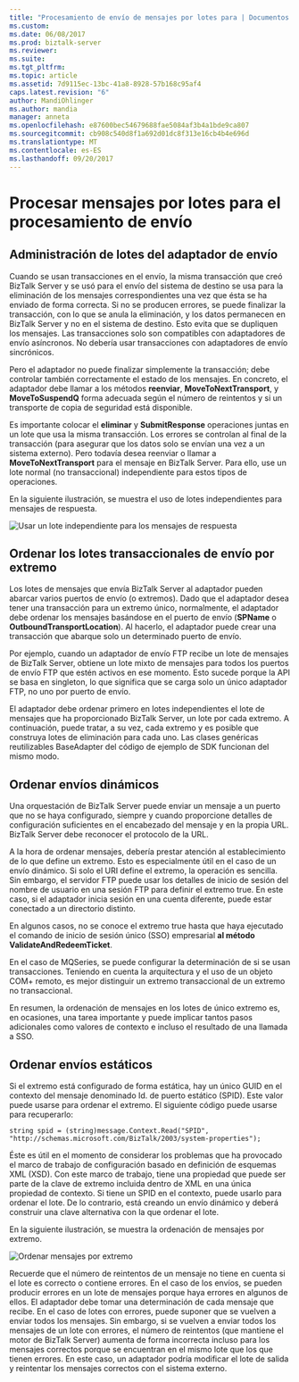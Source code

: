 ```yaml
---
title: "Procesamiento de envío de mensajes por lotes para | Documentos de Microsoft"
ms.custom: 
ms.date: 06/08/2017
ms.prod: biztalk-server
ms.reviewer: 
ms.suite: 
ms.tgt_pltfrm: 
ms.topic: article
ms.assetid: 7d9115ec-13bc-41a8-8928-57b168c95af4
caps.latest.revision: "6"
author: MandiOhlinger
ms.author: mandia
manager: anneta
ms.openlocfilehash: e87600bec54679688fae5084af3b4a1bde9ca807
ms.sourcegitcommit: cb908c540d8f1a692d01dc8f313e16cb4b4e696d
ms.translationtype: MT
ms.contentlocale: es-ES
ms.lasthandoff: 09/20/2017
---
```

# <a name="batching-messages-for-send-processing"></a>Procesar mensajes por lotes para el procesamiento de envío
## <a name="send-adapter-batch-management"></a>Administración de lotes del adaptador de envío  
 Cuando se usan transacciones en el envío, la misma transacción que creó BizTalk Server y se usó para el envío del sistema de destino se usa para la eliminación de los mensajes correspondientes una vez que ésta se ha enviado de forma correcta. Si no se producen errores, se puede finalizar la transacción, con lo que se anula la eliminación, y los datos permanecen en BizTalk Server y no en el sistema de destino. Esto evita que se dupliquen los mensajes. Las transacciones solo son compatibles con adaptadores de envío asíncronos. No debería usar transacciones con adaptadores de envío sincrónicos.  
  
 Pero el adaptador no puede finalizar simplemente la transacción; debe controlar también correctamente el estado de los mensajes. En concreto, el adaptador debe llamar a los métodos **reenviar**, **MoveToNextTransport**, y **MoveToSuspendQ** forma adecuada según el número de reintentos y si un transporte de copia de seguridad está disponible.  
  
 Es importante colocar el **eliminar** y **SubmitResponse** operaciones juntas en un lote que usa la misma transacción. Los errores se controlan al final de la transacción (para asegurar que los datos solo se envían una vez a un sistema externo). Pero todavía desea reenviar o llamar a **MoveToNextTransport** para el mensaje en BizTalk Server. Para ello, use un lote normal (no transaccional) independiente para estos tipos de operaciones.  
  
 En la siguiente ilustración, se muestra el uso de lotes independientes para mensajes de respuesta.  
  
 ![Usar un lote independiente para los mensajes de respuesta](../core/media/eawp-seperatebatch.gif "EAWP_SeperateBatch")  
  
## <a name="sorting-the-send-side-transactional-batches-by-endpoint"></a>Ordenar los lotes transaccionales de envío por extremo  
 Los lotes de mensajes que envía BizTalk Server al adaptador pueden abarcar varios puertos de envío (o extremos). Dado que el adaptador desea tener una transacción para un extremo único, normalmente, el adaptador debe ordenar los mensajes basándose en el puerto de envío (**SPName** o **OutboundTransportLocation**). Al hacerlo, el adaptador puede crear una transacción que abarque solo un determinado puerto de envío.  
  
 Por ejemplo, cuando un adaptador de envío FTP recibe un lote de mensajes de BizTalk Server, obtiene un lote mixto de mensajes para todos los puertos de envío FTP que estén activos en ese momento. Esto sucede porque la API se basa en singleton, lo que significa que se carga solo un único adaptador FTP, no uno por puerto de envío.  
  
 El adaptador debe ordenar primero en lotes independientes el lote de mensajes que ha proporcionado BizTalk Server, un lote por cada extremo. A continuación, puede tratar, a su vez, cada extremo y es posible que construya lotes de eliminación para cada uno. Las clases genéricas reutilizables BaseAdapter del código de ejemplo de SDK funcionan del mismo modo.  
  
## <a name="sorting-for-dynamic-send"></a>Ordenar envíos dinámicos  
 Una orquestación de BizTalk Server puede enviar un mensaje a un puerto que no se haya configurado, siempre y cuando proporcione detalles de configuración suficientes en el encabezado del mensaje y en la propia URL. BizTalk Server debe reconocer el protocolo de la URL.  
  
 A la hora de ordenar mensajes, debería prestar atención al establecimiento de lo que define un extremo. Esto es especialmente útil en el caso de un envío dinámico. Si solo el URI define el extremo, la operación es sencilla. Sin embargo, el servidor FTP puede usar los detalles de inicio de sesión del nombre de usuario en una sesión FTP para definir el extremo true. En este caso, si el adaptador inicia sesión en una cuenta diferente, puede estar conectado a un directorio distinto.  
  
 En algunos casos, no se conoce el extremo true hasta que haya ejecutado el comando de inicio de sesión único (SSO) empresarial **al método ValidateAndRedeemTicket**.  
  
 En el caso de MQSeries, se puede configurar la determinación de si se usan transacciones. Teniendo en cuenta la arquitectura y el uso de un objeto COM+ remoto, es mejor distinguir un extremo transaccional de un extremo no transaccional.  
  
 En resumen, la ordenación de mensajes en los lotes de único extremo es, en ocasiones, una tarea importante y puede implicar tantos pasos adicionales como valores de contexto e incluso el resultado de una llamada a SSO.  
  
## <a name="sorting-for-static-send"></a>Ordenar envíos estáticos  
 Si el extremo está configurado de forma estática, hay un único GUID en el contexto del mensaje denominado Id. de puerto estático (SPID). Este valor puede usarse para ordenar el extremo. El siguiente código puede usarse para recuperarlo:  
  
```  
string spid = (string)message.Context.Read("SPID", "http://schemas.microsoft.com/BizTalk/2003/system-properties");  
```  
  
 Éste es útil en el momento de considerar los problemas que ha provocado el marco de trabajo de configuración basado en definición de esquemas XML (XSD). Con este marco de trabajo, tiene una propiedad que puede ser parte de la clave de extremo incluida dentro de XML en una única propiedad de contexto. Si tiene un SPID en el contexto, puede usarlo para ordenar el lote. De lo contrario, está creando un envío dinámico y deberá construir una clave alternativa con la que ordenar el lote.  
  
 En la siguiente ilustración, se muestra la ordenación de mensajes por extremo.  
  
 ![Ordenar mensajes por extremo](../core/media/eawp-sortbatch.gif "EAWP_SortBatch")  
  
 Recuerde que el número de reintentos de un mensaje no tiene en cuenta si el lote es correcto o contiene errores. En el caso de los envíos, se pueden producir errores en un lote de mensajes porque haya errores en algunos de ellos. El adaptador debe tomar una determinación de cada mensaje que recibe. En el caso de lotes con errores, puede suponer que se vuelven a enviar todos los mensajes. Sin embargo, si se vuelven a enviar todos los mensajes de un lote con errores, el número de reintentos (que mantiene el motor de BizTalk Server) aumenta de forma incorrecta incluso para los mensajes correctos porque se encuentran en el mismo lote que los que tienen errores. En este caso, un adaptador podría modificar el lote de salida y reintentar los mensajes correctos con el sistema externo.
